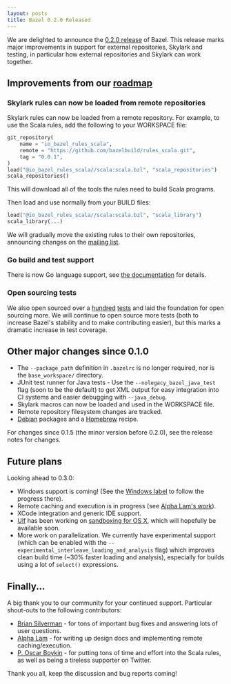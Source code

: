 ```yaml
---
layout: posts
title: Bazel 0.2.0 Released
---
```


We are delighted to announce the
[0.2.0 release](https://github.com/bazelbuild/bazel/releases/tag/0.2.0) of
Bazel. This release marks major improvements in support for external
repositories, Skylark and testing, in particular how external repositories and
Skylark can work together.

## Improvements from our [roadmap](http://bazel.build/roadmap.html)

### Skylark rules can now be loaded from remote repositories

Skylark rules can now be loaded from a remote repository.  For example, to use
the Scala rules, add the following to your WORKSPACE file:

```python
git_repository(
    name = "io_bazel_rules_scala",
    remote = "https://github.com/bazelbuild/rules_scala.git",
    tag = "0.0.1",
)
load("@io_bazel_rules_scala//scala:scala.bzl", "scala_repositories")
scala_repositories()
```

This will download all of the tools the rules need to build Scala programs.

Then load and use normally from your BUILD files:

```python
load("@io_bazel_rules_scala//scala:scala.bzl", "scala_library")
scala_library(...)
```

We will gradually move the existing rules to their own repositories, announcing
changes on the [mailing
list](https://groups.google.com/forum/#!forum/bazel-discuss).

### Go build and test support

There is now Go language support, see [the
documentation](site.docs_site_url/be/go.html) for details.

### Open sourcing tests

We also open sourced over a
[hundred](https://github.com/bazelbuild/bazel/tree/master/src/test/java/com/google/devtools)
[tests](https://github.com/bazelbuild/bazel/tree/master/src/test/shell/integration)
and laid the foundation for open sourcing more. We will continue to open source
more tests (both to increase Bazel's stability and to make contributing easier),
but this marks a dramatic increase in test coverage.

## Other major changes since 0.1.0

* The `--package_path` definition in `.bazelrc` is no longer required, nor is
  the `base_workspace/` directory.
* JUnit test runner for Java tests - Use the `--nolegacy_bazel_java_test` flag
  (soon to be the default) to get XML output for easy integration into CI
  systems and easier debugging with `--java_debug`.
* Skylark macros can now be loaded and used in the WORKSPACE file.
* Remote repository filesystem changes are tracked.
* [Debian](https://github.com/bazelbuild/bazel/releases/latest/) packages and a
  [Homebrew](http://braumeister.org/formula/bazel) recipe.

For changes since 0.1.5 (the minor version before 0.2.0), see the release notes
for changes.

## Future plans

Looking ahead to 0.3.0:

* Windows support is coming!  (See the [Windows
  label](https://github.com/bazelbuild/bazel/issues?q=is%3Aissue+is%3Aopen+label%3A%22category%3A+multi-platform+%3E+windows%22) to follow the
  progress there).
* Remote caching and execution is in progress (see [Alpha Lam's
  work](https://docs.google.com/document/d/1CvEw3uu9mUszK-ukmSWp4Dmy43KDlHAjW75Gf17bUY8/preview)).
* XCode integration and generic IDE support.
* [Ulf](https://github.com/ulfjack) has been working on [sandboxing for OS
  X](https://github.com/bazelbuild/bazel/tree/osx-sandbox-hardlinks), which will
  hopefully be available soon.
* More work on parallelization. We currently have experimental support (which
  can be enabled with the `--experimental_interleave_loading_and_analysis` flag)
  which improves clean build time (~30% faster loading and analysis), especially
  for builds using a lot of `select()` expressions.

## Finally...

A big thank you to our community for your continued support.  Particular
shout-outs to the following contributors:

* [Brian Silverman](https://github.com/bsilver8192) - for tons of important bug
  fixes and answering lots of user questions.
* [Alpha Lam](https://github.com/hhclam) - for writing up design docs and
  implementing remote caching/execution.
* [P. Oscar Boykin](https://github.com/posco) - for putting tons of time and
  effort into the Scala rules, as well as being a tireless supporter on Twitter.

Thank you all, keep the discussion and bug reports coming!

